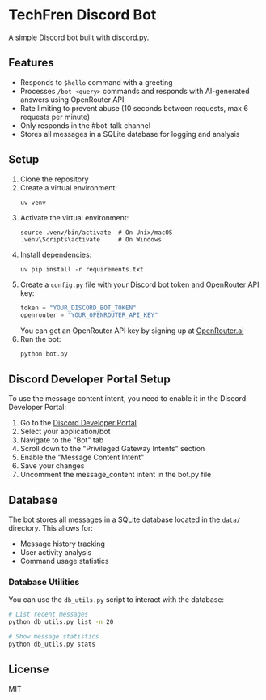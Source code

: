 # TechFren Discord Bot

A simple Discord bot built with discord.py.

## Features

- Responds to `$hello` command with a greeting
- Processes `/bot <query>` commands and responds with AI-generated answers using OpenRouter API
- Rate limiting to prevent abuse (10 seconds between requests, max 6 requests per minute)
- Only responds in the #bot-talk channel
- Stores all messages in a SQLite database for logging and analysis

## Setup

1. Clone the repository
2. Create a virtual environment:
   ```
   uv venv
   ```
3. Activate the virtual environment:
   ```
   source .venv/bin/activate  # On Unix/macOS
   .venv\Scripts\activate     # On Windows
   ```
4. Install dependencies:
   ```
   uv pip install -r requirements.txt
   ```
5. Create a `config.py` file with your Discord bot token and OpenRouter API key:
   ```python
   token = "YOUR_DISCORD_BOT_TOKEN"
   openrouter = "YOUR_OPENROUTER_API_KEY"
   ```
   You can get an OpenRouter API key by signing up at [OpenRouter.ai](https://openrouter.ai/)
6. Run the bot:
   ```
   python bot.py
   ```

## Discord Developer Portal Setup

To use the message content intent, you need to enable it in the Discord Developer Portal:

1. Go to the [Discord Developer Portal](https://discord.com/developers/applications/)
2. Select your application/bot
3. Navigate to the "Bot" tab
4. Scroll down to the "Privileged Gateway Intents" section
5. Enable the "Message Content Intent"
6. Save your changes
7. Uncomment the message_content intent in the bot.py file

## Database

The bot stores all messages in a SQLite database located in the `data/` directory. This allows for:

- Message history tracking
- User activity analysis
- Command usage statistics

### Database Utilities

You can use the `db_utils.py` script to interact with the database:

```bash
# List recent messages
python db_utils.py list -n 20

# Show message statistics
python db_utils.py stats
```

## License

MIT
